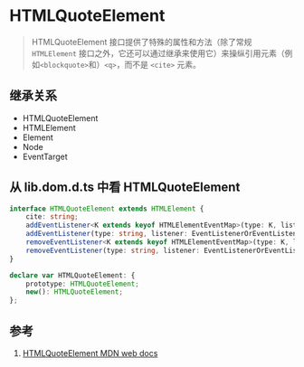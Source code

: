 # HTMLQuoteElement

>HTMLQuoteElement 接口提供了特殊的属性和方法（除了常规 `HTMLElement` 接口之外，它还可以通过继承来使用它）来操纵引用元素（例如`<blockquote>`和）`<q>`，而不是 `<cite>` 元素。

## 继承关系

- HTMLQuoteElement
- HTMLElement
- Element
- Node
- EventTarget

## 从 lib.dom.d.ts 中看 HTMLQuoteElement

```ts
interface HTMLQuoteElement extends HTMLElement {
    cite: string;
    addEventListener<K extends keyof HTMLElementEventMap>(type: K, listener: (this: HTMLQuoteElement, ev: HTMLElementEventMap[K]) => any, options?: boolean | AddEventListenerOptions): void;
    addEventListener(type: string, listener: EventListenerOrEventListenerObject, options?: boolean | AddEventListenerOptions): void;
    removeEventListener<K extends keyof HTMLElementEventMap>(type: K, listener: (this: HTMLQuoteElement, ev: HTMLElementEventMap[K]) => any, options?: boolean | EventListenerOptions): void;
    removeEventListener(type: string, listener: EventListenerOrEventListenerObject, options?: boolean | EventListenerOptions): void;
}

declare var HTMLQuoteElement: {
    prototype: HTMLQuoteElement;
    new(): HTMLQuoteElement;
};
```

## 参考

1. [HTMLQuoteElement MDN web docs](https://developer.mozilla.org/en-US/docs/Web/API/HTMLQuoteElement)
